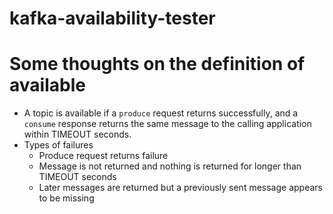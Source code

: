 # kafka-availability-tester

# Some thoughts on the definition of available
* A topic is available if a `produce` request returns successfully, and a `consume` response returns the same 
message to the calling application within TIMEOUT seconds.
* Types of failures
    * Produce request returns failure
    * Message is not returned and nothing is returned for longer than TIMEOUT seconds
    * Later messages are returned but a previously sent message appears to be missing

